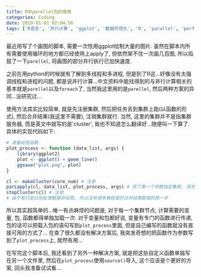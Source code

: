 ```yaml
---
title: R中parellel包的使用
categories: Coding
date: 2019-01-01 02:04:56
tags: ['R语言', '并行计算', 'ggplot', '数据可视化', 'R', 'parallel', 'performance']
---
```


最近用写了个画图的脚本, 需要一次性用ggplot绘制大量的图片. 虽然在脚本内所有需要使用循环的地方都已经使用上apply了, 但依然架不住一次画几百图, 所以捣鼓了一下`parellel`, 将画图的部分并行执行已加快速度.
<!-- 摘要部分 -->
<!-- more -->
之前在用python的时候就有了解到多线程和多进程, 但是到了R这...好像没有太强调线程和进程的问题, 都是说并行计算...中文资料中能找得到的与并行计算相关的基本就是`parellel`以及`foreach`了, 当然我这里用的是`parellel`, 然后两种方案的异同...没研究过...

使用方法其实比较简单, 就是先注册集群, 然后把任务丢到集群上跑(以函数的形式), 然后合并结果(我这里不需要), 注销集群就行. 当然, 这里的集群并不是指集群服务器, 而是英文中就写的是'cluster', 我也不知道怎么翻译好...随便叫一下算了. 具体的实现代码如下:

```R
# 准备绘图函数
plot_process <- function (data_list, args) {
    library(ggplot2)
    plot <- ggplot() + geom_line()
    ggsave("plot.png", plot)
}

cl <- makeCluster(core_num) # 注册
parLapply(cl, data_list, plot_process, args) # 除了第一个参数指定集群, 其他参数同lapply
stopCluster(cl) # 注销
# 由于我只是分别处理数据并绘图, 所以没有很多教程里的合并结果数据的那一步
```

所以其实超简单的...唯一有点麻烦的问题是, 对于每一个集群节点, 计算需要的变量, 包, 函数都得单独加载一次. 对于变量和包都好说, 变量有专门的函数进行传递, 包的话可以把载入包的语句写到`plot_process`里面, 但是自己编写的函数就没有直接可用的方式了...
在查了很久都没有解决方案后, 我突发奇想的把函数作为参数写到了`plot_process`上, 居然有用...

在写完这个脚本后, 我还看到了另外一种解决方案, 就是把这些自定义函数单独写在另一个文件里, 然后在`plot_process`使用`source()`导入, 这个应该是个更好的方案, 回头我准备试试看....
